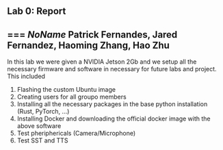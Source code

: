 ## Lab 0: Report
===
*NoName*
Patrick Fernandes, Jared Fernandez, Haoming Zhang, Hao Zhu
---

In this lab we were given a NVIDIA Jetson 2Gb and we setup all the necessary firmware and software in necessary for future labs and project.
This included
1. Flashing the custom Ubuntu image
2. Creating users for all groupo members
3. Installing all the necessary packages in the base python installation (Rust, PyTorch, ...)
4. Installing Docker and downloading the official docker image with the above software
5. Test pheriphericals (Camera/Microphone)
6. Test SST and TTS


